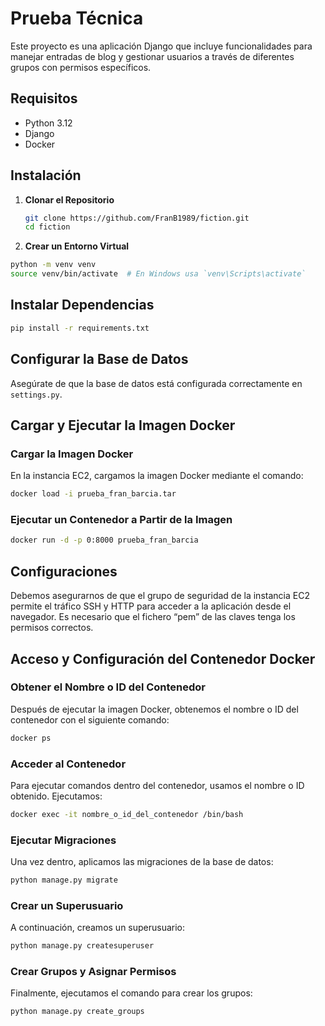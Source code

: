 # Prueba Técnica

Este proyecto es una aplicación Django que incluye funcionalidades para manejar entradas de blog y gestionar usuarios a través de diferentes grupos con permisos específicos.

## Requisitos

- Python 3.12
- Django
- Docker

## Instalación

1. **Clonar el Repositorio**
   ```bash
   git clone https://github.com/FranB1989/fiction.git
   cd fiction

2. **Crear un Entorno Virtual**

```bash
python -m venv venv
source venv/bin/activate  # En Windows usa `venv\Scripts\activate`
```

## Instalar Dependencias

```bash
pip install -r requirements.txt
```

## Configurar la Base de Datos

Asegúrate de que la base de datos está configurada correctamente en `settings.py`.

## Cargar y Ejecutar la Imagen Docker

### Cargar la Imagen Docker

En la instancia EC2, cargamos la imagen Docker mediante el comando:

```bash
docker load -i prueba_fran_barcia.tar
```

### Ejecutar un Contenedor a Partir de la Imagen

```bash
docker run -d -p 0:8000 prueba_fran_barcia
```

## Configuraciones

Debemos asegurarnos de que el grupo de seguridad de la instancia EC2 permite el tráfico SSH y HTTP para acceder a la aplicación desde el navegador. Es necesario que el fichero “pem” de las claves tenga los permisos correctos.

## Acceso y Configuración del Contenedor Docker

### Obtener el Nombre o ID del Contenedor

Después de ejecutar la imagen Docker, obtenemos el nombre o ID del contenedor con el siguiente comando:

```bash
docker ps
```

### Acceder al Contenedor

Para ejecutar comandos dentro del contenedor, usamos el nombre o ID obtenido. Ejecutamos:

```bash
docker exec -it nombre_o_id_del_contenedor /bin/bash
```

### Ejecutar Migraciones

Una vez dentro, aplicamos las migraciones de la base de datos:

```bash
python manage.py migrate
```

### Crear un Superusuario

A continuación, creamos un superusuario:

```bash
python manage.py createsuperuser
```

### Crear Grupos y Asignar Permisos

Finalmente, ejecutamos el comando para crear los grupos:

```bash
python manage.py create_groups
```
